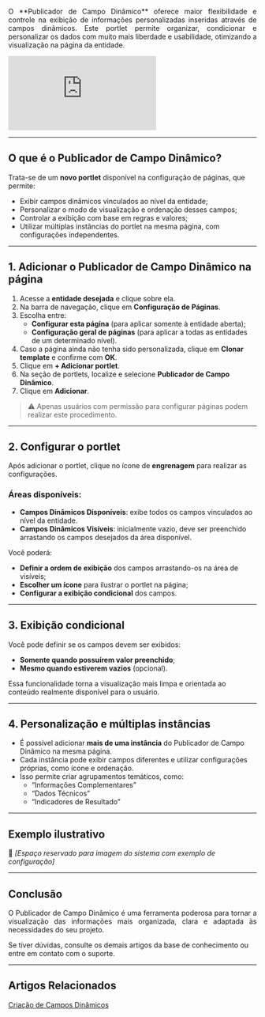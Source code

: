 
<p style="text-align: justify;">O **Publicador de Campo Dinâmico** oferece maior flexibilidade e controle na exibição de informações personalizadas inseridas através de campos dinâmicos. Este portlet permite organizar, condicionar e personalizar os dados com muito mais liberdade e usabilidade, otimizando a visualização na página da entidade.</p>

<div class="video-container">
  <iframe
    src="https://player.vimeo.com/video/1123650875"
    title="Tutoria Vimeo"
    frameborder="0"
    allow="autoplay; fullscreen; picture-in-picture"
    allowfullscreen>
  </iframe>
</div>

---

## O que é o Publicador de Campo Dinâmico?

Trata-se de um **novo portlet** disponível na configuração de páginas, que permite:

- Exibir campos dinâmicos vinculados ao nível da entidade;
- Personalizar o modo de visualização e ordenação desses campos;
- Controlar a exibição com base em regras e valores;
- Utilizar múltiplas instâncias do portlet na mesma página, com configurações independentes.

---

## 1. Adicionar o Publicador de Campo Dinâmico na página

1. Acesse a **entidade desejada** e clique sobre ela.
2. Na barra de navegação, clique em **Configuração de Páginas**.
3. Escolha entre:
   - **Configurar esta página** (para aplicar somente à entidade aberta);
   - **Configuração geral de páginas** (para aplicar a todas as entidades de um determinado nível).
4. Caso a página ainda não tenha sido personalizada, clique em **Clonar template** e confirme com **OK**.
5. Clique em **+ Adicionar portlet**.
6. Na seção de portlets, localize e selecione **Publicador de Campo Dinâmico**.
7. Clique em **Adicionar**.

> ⚠️ Apenas usuários com permissão para configurar páginas podem realizar este procedimento.

---

## 2. Configurar o portlet

Após adicionar o portlet, clique no ícone de **engrenagem** para realizar as configurações.

### Áreas disponíveis:

- **Campos Dinâmicos Disponíveis**: exibe todos os campos vinculados ao nível da entidade.
- **Campos Dinâmicos Visíveis**: inicialmente vazio, deve ser preenchido arrastando os campos desejados da área disponível.

Você poderá:
- **Definir a ordem de exibição** dos campos arrastando-os na área de visíveis;
- **Escolher um ícone** para ilustrar o portlet na página;
- **Configurar a exibição condicional** dos campos.

---

## 3. Exibição condicional

Você pode definir se os campos devem ser exibidos:
- **Somente quando possuírem valor preenchido**;
- **Mesmo quando estiverem vazios** (opcional).

Essa funcionalidade torna a visualização mais limpa e orientada ao conteúdo realmente disponível para o usuário.

---

## 4. Personalização e múltiplas instâncias

- É possível adicionar **mais de uma instância** do Publicador de Campo Dinâmico na mesma página.
- Cada instância pode exibir campos diferentes e utilizar configurações próprias, como ícone e ordenação.
- Isso permite criar agrupamentos temáticos, como:
  - “Informações Complementares”
  - “Dados Técnicos”
  - “Indicadores de Resultado”

---

## Exemplo ilustrativo

📌 *[Espaço reservado para imagem do sistema com exemplo de configuração]*

---

## Conclusão

<p style="text-align: justify;">O Publicador de Campo Dinâmico é uma ferramenta poderosa para tornar a visualização das informações mais organizada, clara e adaptada às necessidades do seu projeto.</p>

Se tiver dúvidas, consulte os demais artigos da base de conhecimento ou entre em contato com o suporte.

---
## Artigos Relacionados

[Criação de Campos Dinâmicos](docs/3.19_Campos_Dinâmicos.md)
